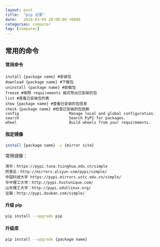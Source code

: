 ```yaml
---
layout: post
title:  "pip 记录"
date:   2016-03-04 10:00:00 +0800
categories: computer
tag: [computer]
---
```


## 常用的命令

#### 常用命令

    install {package name} #安装包
    download {package name} #下载包   
    uninstall {package name} #卸载包                 
    freeze #按照 requirements 格式导出已安装的包               
    list #查看已安装包列表                    
    show {package name} #查看已安装的包信息                     
    check {package name} #检查已安装的包依赖                
    config                      Manage local and global configuration.
    search                      Search PyPI for packages.
    wheel                       Build wheels from your requirements.

#### 指定镜像

```bash
install {package name} -i {mirror site}  
```

常用镜像：

    清华：https://pypi.tuna.tsinghua.edu.cn/simple
    阿里云：http://mirrors.aliyun.com/pypi/simple/
    中国科技大学 https://pypi.mirrors.ustc.edu.cn/simple/
    华中理工大学：http://pypi.hustunique.com/
    山东理工大学：http://pypi.sdutlinux.org/
    豆瓣：http://pypi.douban.com/simple/


#### 升级 pip

```bash
pip install --upgrade pip
```

#### 升级库

```bash
pip install --upgrade {package name}
```

